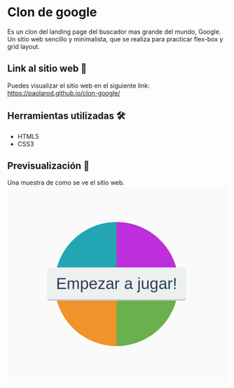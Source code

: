 # Clon de google

Es un clon del landing page del buscador mas grande del mundo, Google. Un sitio web sencillo y minimalista, que se realiza para practicar flex-box y grid layout.

## Link al sitio web 📌
Puedes visualizar el sitio web en el siguiente link:
https://paolarod.github.io/clon-google/
 
## Herramientas utilizadas 🛠️
* HTML5
* CSS3

## Previsualización 📖
Una muestra de como se ve el sitio web. 
![](https://github.com/PaolaRod/juego-memoria/blob/master/images/memoria.png)

